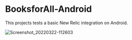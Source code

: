 # BooksforAll-Android
 
This projects tests a basic New Relic integration on Android.

![Screenshot_20220322-112603](https://user-images.githubusercontent.com/15109016/159521706-91e72211-6cc4-4fdd-8e90-b694232da408.png)
